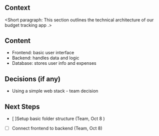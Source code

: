 # <Section Architecture>
## Context
<Short paragraph: This section outlines the technical architecture of our budget tracking app  .>
## Content
- Frontend: basic user interface 
- Backend: handles data and logic 
- Database: stores user info and expenses
## Decisions (if any)
- Using a simple web stack - team decision 
## Next Steps
- [ ]Setup basic folder structure (Team, Oct 8 )
- [ ] Connect frontend to backend (Team, Oct 8)